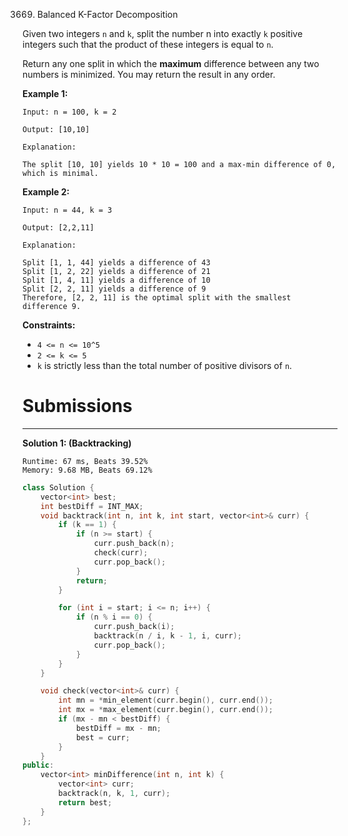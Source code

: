 3669. Balanced K-Factor Decomposition

Given two integers `n` and `k`, split the number n into exactly `k` positive integers such that the product of these integers is equal to `n`.

Return any one split in which the **maximum** difference between any two numbers is minimized. You may return the result in any order.

 

**Example 1:**
```
Input: n = 100, k = 2

Output: [10,10]

Explanation:

The split [10, 10] yields 10 * 10 = 100 and a max-min difference of 0, which is minimal.
```

**Example 2:**
```
Input: n = 44, k = 3

Output: [2,2,11]

Explanation:

Split [1, 1, 44] yields a difference of 43
Split [1, 2, 22] yields a difference of 21
Split [1, 4, 11] yields a difference of 10
Split [2, 2, 11] yields a difference of 9
Therefore, [2, 2, 11] is the optimal split with the smallest difference 9.
```
 

**Constraints:**

* `4 <= n <= 10^5`
* `2 <= k <= 5`
* `k` is strictly less than the total number of positive divisors of `n`.

# Submissions
---
**Solution 1: (Backtracking)**
```
Runtime: 67 ms, Beats 39.52%
Memory: 9.68 MB, Beats 69.12%
```
```c++
class Solution {
    vector<int> best;
    int bestDiff = INT_MAX;
    void backtrack(int n, int k, int start, vector<int>& curr) {
        if (k == 1) {
            if (n >= start) {
                curr.push_back(n);
                check(curr);
                curr.pop_back();
            }
            return;
        }

        for (int i = start; i <= n; i++) {
            if (n % i == 0) {
                curr.push_back(i);
                backtrack(n / i, k - 1, i, curr);
                curr.pop_back();
            }
        }
    }

    void check(vector<int>& curr) {
        int mn = *min_element(curr.begin(), curr.end());
        int mx = *max_element(curr.begin(), curr.end());
        if (mx - mn < bestDiff) {
            bestDiff = mx - mn;
            best = curr;
        }
    }
public:
    vector<int> minDifference(int n, int k) {
        vector<int> curr;
        backtrack(n, k, 1, curr);
        return best;
    }
};
```

